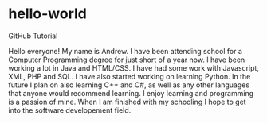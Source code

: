 # hello-world
GitHub Tutorial

Hello everyone!
My name is Andrew. I have been attending school for a Computer Programming degree for just short of a year now. 
I have been working a lot in Java and HTML/CSS. I have had some work with Javascript, XML, PHP and SQL. I have also
started working on learning Python. In the future I plan on also learning C++ and C#, as well as any other languages
that anyone would recommend learning. I enjoy learning and programming is a passion of mine. When I am finished with 
my schooling I hope to get into the software developement field. 

